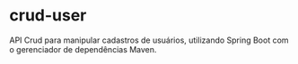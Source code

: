 # crud-user
API Crud para manipular cadastros de usuários, utilizando Spring Boot com o gerenciador de dependências Maven.
